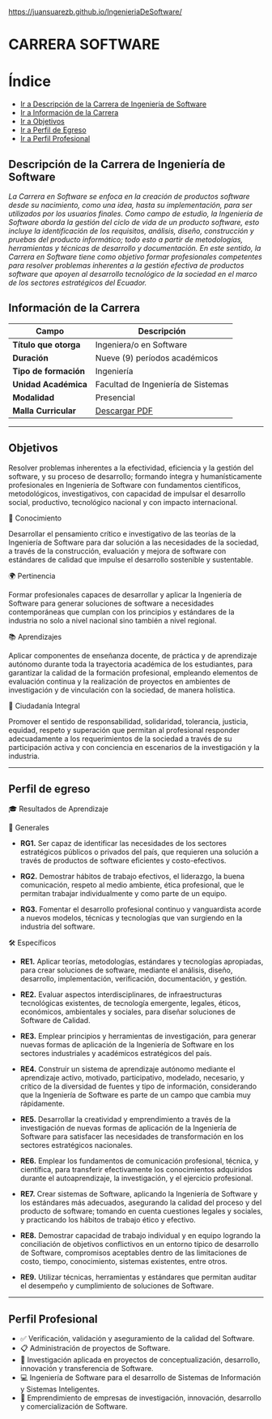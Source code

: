 https://juansuarezb.github.io/IngenieriaDeSoftware/


# CARRERA SOFTWARE
# Índice

- [Ir a Descripción de la Carrera de Ingeniería de Software](#descripción-de-la-carrera-de-ingeniería-de-software)
- [Ir a Información de la Carrera](#información-de-la-carrera)
- [Ir a Objetivos](#objetivos)
- [Ir a Perfil de Egreso](#perfil-de-egreso)
- [Ir a Perfil Profesional](#perfil-profesional)


## Descripción de la Carrera de Ingeniería de Software
 
*La Carrera en Software se enfoca en la creación de productos software desde su nacimiento, como una idea, hasta su implementación, para ser utilizados por los usuarios finales. Como campo de estudio, la Ingeniería de Software aborda la gestión del ciclo de vida de un producto software, esto incluye la identificación de los requisitos, análisis, diseño, construcción y pruebas del producto informático; todo esto a partir de metodologías, herramientas y técnicas de desarrollo y documentación. En este sentido, la Carrera en Software tiene como objetivo formar profesionales competentes para resolver problemas inherentes a la gestión efectiva de productos software que apoyen al desarrollo tecnológico de la sociedad en el marco de los sectores estratégicos del Ecuador.*

## Información de la Carrera

| **Campo**               | **Descripción**                                                                                                                                     |
|-------------------------|-----------------------------------------------------------------------------------------------------------------------------------------------------|
| **Título que otorga**    | Ingeniera/o en Software                                                                                                                                 |
| **Duración**             | Nueve (9) períodos académicos                                                                                                                                             |
| **Tipo de formación**    | Ingeniería                                                                                                                                           |
| **Unidad Académica**     | Facultad de Ingeniería de Sistemas                                                                                                                   |
| **Modalidad**            | Presencial                                                                                                                                         |
| **Malla Curricular**     | [Descargar PDF](https://webhistorico.epn.edu.ec/wp-content/uploads/2024/09/malla_software.pdf)     

---

## Objetivos 

Resolver problemas inherentes a la efectividad, eficiencia y la gestión del software, y su proceso de desarrollo; formando íntegra y humanísticamente profesionales en Ingeniería de Software con fundamentos científicos, metodológicos, investigativos, con capacidad de impulsar el desarrollo social, productivo, tecnológico nacional y con impacto internacional.

 📘 Conocimiento

Desarrollar el pensamiento crítico e investigativo de las teorías de la Ingeniería de Software para dar solución a las necesidades de la sociedad, a través de la construcción, evaluación y mejora de software con estándares de calidad que impulse el desarrollo sostenible y sustentable.

🌍 Pertinencia

Formar profesionales capaces de desarrollar y aplicar la Ingeniería de Software para generar soluciones de software a necesidades contemporáneas que cumplan con los principios y estándares de la industria no solo a nivel nacional sino también a nivel regional.

 📚 Aprendizajes

Aplicar componentes de enseñanza docente, de práctica y de aprendizaje autónomo durante toda la trayectoria académica de los estudiantes, para garantizar la calidad de la formación profesional, empleando elementos de evaluación continua y la realización de proyectos en ambientes de investigación y de vinculación con la sociedad, de manera holística.

 👥 Ciudadanía Integral

Promover el sentido de responsabilidad, solidaridad, tolerancia, justicia, equidad, respeto y superación que permitan al profesional responder adecuadamente a los requerimientos de la sociedad a través de su participación activa y con conciencia en escenarios de la investigación y la industria.

---

## Perfil de egreso
🎓 Resultados de Aprendizaje

 🧠 Generales

- **RG1.** Ser capaz de identificar las necesidades de los sectores estratégicos públicos o privados del país, que requieren una solución a través de productos de software eficientes y costo-efectivos.

- **RG2.** Demostrar hábitos de trabajo efectivos, el liderazgo, la buena comunicación, respeto al medio ambiente, ética profesional, que le permitan trabajar individualmente y como parte de un equipo.

- **RG3.** Fomentar el desarrollo profesional continuo y vanguardista acorde a nuevos modelos, técnicas y tecnologías que van surgiendo en la industria del software.


🛠️ Específicos

- **RE1.** Aplicar teorías, metodologías, estándares y tecnologías apropiadas, para crear soluciones de software, mediante el análisis, diseño, desarrollo, implementación, verificación, documentación, y gestión.

- **RE2.** Evaluar aspectos interdisciplinares, de infraestructuras tecnológicas existentes, de tecnología emergente, legales, éticos, económicos, ambientales y sociales, para diseñar soluciones de Software de Calidad.

- **RE3.** Emplear principios y herramientas de investigación, para generar nuevas formas de aplicación de la Ingeniería de Software en los sectores industriales y académicos estratégicos del país.

- **RE4.** Construir un sistema de aprendizaje autónomo mediante el aprendizaje activo, motivado, participativo, modelado, necesario, y crítico de la diversidad de fuentes y tipo de información, considerando que la Ingeniería de Software es parte de un campo que cambia muy rápidamente.

- **RE5.** Desarrollar la creatividad y emprendimiento a través de la investigación de nuevas formas de aplicación de la Ingeniería de Software para satisfacer las necesidades de transformación en los sectores estratégicos nacionales.

- **RE6.** Emplear los fundamentos de comunicación profesional, técnica, y científica, para transferir efectivamente los conocimientos adquiridos durante el autoaprendizaje, la investigación, y el ejercicio profesional.

- **RE7.** Crear sistemas de Software, aplicando la Ingeniería de Software y los estándares más adecuados, asegurando la calidad del proceso y del producto de software; tomando en cuenta cuestiones legales y sociales, y practicando los hábitos de trabajo ético y efectivo.

- **RE8.** Demostrar capacidad de trabajo individual y en equipo logrando la conciliación de objetivos conflictivos en un entorno típico de desarrollo de Software, compromisos aceptables dentro de las limitaciones de costo, tiempo, conocimiento, sistemas existentes, entre otros.

- **RE9.** Utilizar técnicas, herramientas y estándares que permitan auditar el desempeño y cumplimiento de soluciones de Software.

---

## Perfil Profesional

- ✅ Verificación, validación y aseguramiento de la calidad del Software.
- 📋 Administración de proyectos de Software.
- 🔬 Investigación aplicada en proyectos de conceptualización, desarrollo, innovación y transferencia de Software.
- 💻 Ingeniería de Software para el desarrollo de Sistemas de Información y Sistemas Inteligentes.
- 🚀 Emprendimiento de empresas de investigación, innovación, desarrollo y comercialización de Software.
